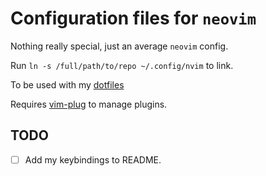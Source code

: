 # Configuration files for `neovim`

Nothing really special, just an average `neovim` config. 

Run `ln -s /full/path/to/repo ~/.config/nvim` to link.

To be used with my [dotfiles](https://github.com/kiddae/dotfiles)

Requires [vim-plug](https://github.com/junegunn/vim-plug) to manage plugins.

## TODO

+ [ ] Add my keybindings to README.
